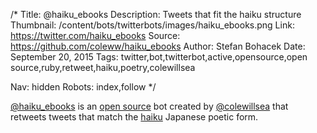 /*
Title: @haiku_ebooks
Description: Tweets that fit the haiku structure
Thumbnail: /content/bots/twitterbots/images/haiku_ebooks.png
Link: https://twitter.com/haiku_ebooks
Source: https://github.com/coleww/haiku_ebooks
Author: Stefan Bohacek
Date: September 20, 2015
Tags: twitter,bot,twitterbot,active,opensource,open source,ruby,retweet,haiku,poetry,colewillsea

Nav: hidden
Robots: index,follow
*/

[@haiku_ebooks](https://twitter.com/haiku_ebooks) is an [open source](https://github.com/coleww/haiku_ebooks) bot created by [@colewillsea](https://twitter.com/colewillsea) that retweets tweets that match the [haiku](https://en.wikipedia.org/wiki/Haiku) Japanese poetic form.
